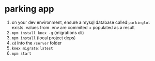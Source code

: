 # parking app

1. on your dev environment, ensure a mysql database called `parkinglot` exists. values from .env are commited + populated as a result
2. `npm install knex -g` (migrations cli)
3. `npm install` (local project deps)
3. `cd` into the `/server` folder
4. `knex migrate:latest`
5. `npm start` 

